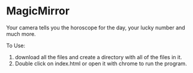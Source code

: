 # MagicMirror
Your camera tells you the horoscope for the day, your lucky number and much more.



To Use:

1. download all the files and create a directory with all of the files in it. 
2. Double click on index.html or open it with chrome to run the program. 
